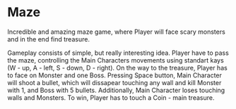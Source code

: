 # Maze
Incredible and amazing maze game, where Player will face scary monsters and in the end find treasure.

Gameplay consists of simple, but really interesting idea. Player have to pass the maze, controlling the Main Characters movements using standart kays (W - up, A - left, S - down, D - right). On the way to the treasure, Player has to face on Monster and one Boss. Pressing Space button, Main Character will shoot a bullet, which will dissapear touching any wall and kill Monster with 1, and Boss with 5 bullets. Additionally, Main Character loses touching walls and Monsters. To win, Player has to touch a Coin - main treasure.
